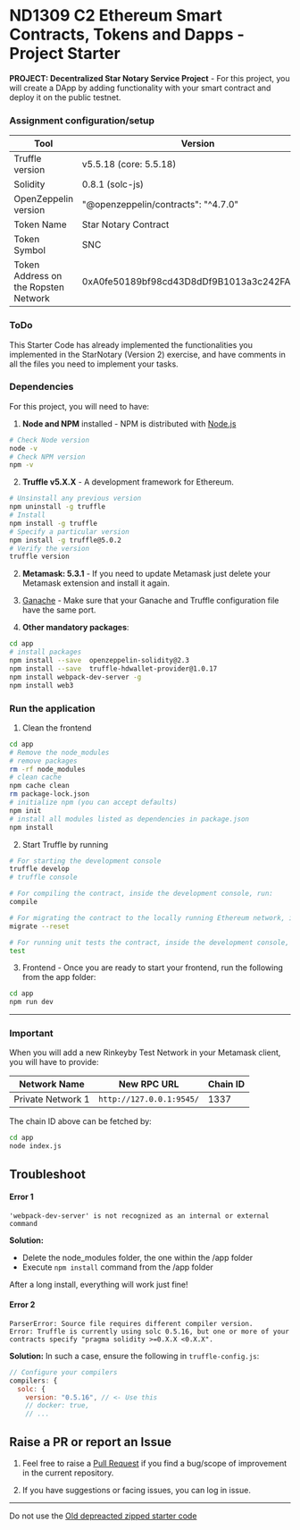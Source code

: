 # ND1309 C2 Ethereum Smart Contracts, Tokens and Dapps - Project Starter

**PROJECT: Decentralized Star Notary Service Project** - For this project, you will create a DApp by adding functionality with your smart contract and deploy it on the public testnet.

### Assignment configuration/setup

| Tool                                 | Version                                    |
| ------------------------------------ | ------------------------------------------ |
| Truffle version                      | v5.5.18 (core: 5.5.18)                     |
| Solidity                             | 0.8.1 (solc-js)                            |
| OpenZeppelin version                 | "@openzeppelin/contracts": "^4.7.0"        |
| Token Name                           | Star Notary Contract                       |
| Token Symbol                         | SNC                                        |
| Token Address on the Ropsten Network | 0xA0fe50189bf98cd43D8dDf9B1013a3c242FAAe61 |

### ToDo

This Starter Code has already implemented the functionalities you implemented in the StarNotary (Version 2) exercise, and have comments in all the files you need to implement your tasks.

### Dependencies

For this project, you will need to have:

1. **Node and NPM** installed - NPM is distributed with [Node.js](https://www.npmjs.com/get-npm)

```bash
# Check Node version
node -v
# Check NPM version
npm -v
```

2. **Truffle v5.X.X** - A development framework for Ethereum.

```bash
# Unsinstall any previous version
npm uninstall -g truffle
# Install
npm install -g truffle
# Specify a particular version
npm install -g truffle@5.0.2
# Verify the version
truffle version
```

2. **Metamask: 5.3.1** - If you need to update Metamask just delete your Metamask extension and install it again.

3. [Ganache](https://www.trufflesuite.com/ganache) - Make sure that your Ganache and Truffle configuration file have the same port.

4. **Other mandatory packages**:

```bash
cd app
# install packages
npm install --save  openzeppelin-solidity@2.3
npm install --save  truffle-hdwallet-provider@1.0.17
npm install webpack-dev-server -g
npm install web3
```

### Run the application

1. Clean the frontend

```bash
cd app
# Remove the node_modules
# remove packages
rm -rf node_modules
# clean cache
npm cache clean
rm package-lock.json
# initialize npm (you can accept defaults)
npm init
# install all modules listed as dependencies in package.json
npm install
```

2. Start Truffle by running

```bash
# For starting the development console
truffle develop
# truffle console

# For compiling the contract, inside the development console, run:
compile

# For migrating the contract to the locally running Ethereum network, inside the development console
migrate --reset

# For running unit tests the contract, inside the development console, run:
test
```

3. Frontend - Once you are ready to start your frontend, run the following from the app folder:

```bash
cd app
npm run dev
```

---

### Important

When you will add a new Rinkeyby Test Network in your Metamask client, you will have to provide:

| Network Name      | New RPC URL              | Chain ID |
| ----------------- | ------------------------ | -------- |
| Private Network 1 | `http://127.0.0.1:9545/` | 1337     |

The chain ID above can be fetched by:

```bash
cd app
node index.js
```

## Troubleshoot

#### Error 1

```
'webpack-dev-server' is not recognized as an internal or external command
```

**Solution:**

- Delete the node_modules folder, the one within the /app folder
- Execute `npm install` command from the /app folder

After a long install, everything will work just fine!

#### Error 2

```
ParserError: Source file requires different compiler version.
Error: Truffle is currently using solc 0.5.16, but one or more of your contracts specify "pragma solidity >=0.X.X <0.X.X".
```

**Solution:** In such a case, ensure the following in `truffle-config.js`:

```js
// Configure your compilers
compilers: {
  solc: {
    version: "0.5.16", // <- Use this
    // docker: true,
    // ...
```

## Raise a PR or report an Issue

1. Feel free to raise a [Pull Request](https://github.com/udacity/nd1309-p2-Decentralized-Star-Notary-Service-Starter-Code/pulls) if you find a bug/scope of improvement in the current repository.

2. If you have suggestions or facing issues, you can log in issue.

---

Do not use the [Old depreacted zipped starter code](https://s3.amazonaws.com/video.udacity-data.com/topher/2019/January/5c51c4c0_project-5-starter-code/project-5-starter-code.zip)
